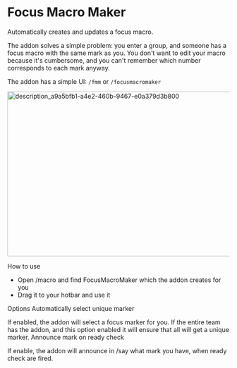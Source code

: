 # Focus Macro Maker

Automatically creates and updates a focus macro.

The addon solves a simple problem: you enter a group, and someone has a focus macro with the same mark as you. You don't want to edit your macro because it's cumbersome, and you can't remember which number corresponds to each mark anyway.

The addon has a simple UI:
`/fmm` or `/focusmacromaker`

<img width="637" height="374" alt="description_a9a5bfb1-a4e2-460b-9467-e0a379d3b800" src="https://github.com/user-attachments/assets/a536accf-327e-4824-b5fc-d7bc19a7baab" />

How to use
* Open /macro and find FocusMacroMaker which the addon creates for you
* Drag it to your hotbar and use it

Options
Automatically select unique marker

If enabled, the addon will select a focus marker for you. If the entire team has the addon, and this option enabled it will ensure that all will get a unique marker.
Announce mark on ready check

If enable, the addon will announce in /say what mark you have, when ready check are fired.
